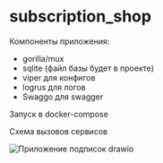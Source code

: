 # subscription_shop


Компоненты приложения:
- gorilla/mux
- sqlite (файл базы будет в проекте)
- viper для конфигов
- logrus для логов
- Swaggo для swagger

Запуск в docker-compose

Схема вызовов сервисов

![Приложение подписок drawio](https://github.com/user-attachments/assets/ae3a7e2b-1a76-4ee7-b41f-c2b20fcfb108)

